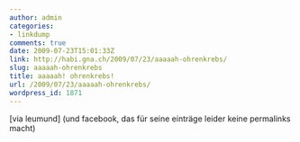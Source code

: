 ```yaml
---
author: admin
categories:
- linkdump
comments: true
date: 2009-07-23T15:01:33Z
link: http://habi.gna.ch/2009/07/23/aaaaah-ohrenkrebs/
slug: aaaaah-ohrenkrebs
title: aaaaah! ohrenkrebs!
url: /2009/07/23/aaaaah-ohrenkrebs/
wordpress_id: 1871
---
```


[via leumund] (und facebook, das für seine einträge leider keine permalinks macht)

